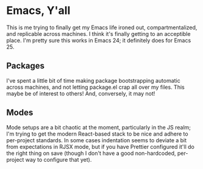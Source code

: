 # Emacs, Y'all

This is me trying to finally get my Emacs life ironed out, compartmentalized, and replicable across machines. I think it's finally getting to an acceptible place. I'm pretty sure this works in Emacs 24; it definitely does for Emacs 25.

## Packages

I've spent a little bit of time making package bootstrapping automatic across machines, and not letting package.el crap all over my files. This maybe be of interest to others! And, conversely, it may not!

## Modes

Mode setups are a bit chaotic at the moment, particularly in the JS realm; I'm trying to get the modern React-based stack to be nice and adhere to per-project standards. In some cases indentation seems to deviate a bit from expectations in RJSX mode, but if you have Prettier configured it'll do the right thing on save (though I don't have a good non-hardcoded, per-project way to configure that yet).

